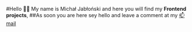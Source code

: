 #Hello 🙋‍♂️ 
My name is Michał Jabłoński and here you will find my **Frontend projects**, 
##As soon you are here sey hello and leave a comment at my [📫 mail](mailto:michal.jablonski097@gmial.com)


<!--
**waveex/waveex** is a ✨ _special_ ✨ repository because its `README.md` (this file) appears on your GitHub profile.

Here are some ideas to get you started:

- 🔭 I’m currently working on ...
- 🌱 I’m currently learning ...
- 👯 I’m looking to collaborate on ...
- 🤔 I’m looking for help with ...
- 💬 Ask me about ...
- 📫 How to reach me: ...
- 😄 Pronouns: ...
- ⚡ Fun fact: ...
-->
